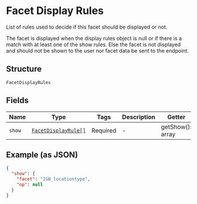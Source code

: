 
# Facet Display Rules

List of rules used to decide if this facet should be displayed or not.

The facet is displayed when the display rules object is null or if there is a match with at least one of the show rules.
Else the facet is not displayed and should not be shown to the user nor facet data be sent to the endpoint.

## Structure

`FacetDisplayRules`

## Fields

| Name | Type | Tags | Description | Getter | Setter |
|  --- | --- | --- | --- | --- | --- |
| `show` | [`FacetDisplayRule[]`](../../doc/models/facet-display-rule.md) | Required | - | getShow(): array | setShow(array show): void |

## Example (as JSON)

```json
{
  "show": {
    "facet": "IGB_locationtype",
    "op": null
  }
}
```

